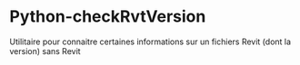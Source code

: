 # Python-checkRvtVersion
Utilitaire pour connaitre certaines informations sur un fichiers Revit (dont la version) sans Revit

